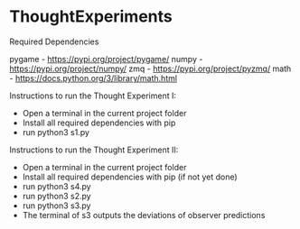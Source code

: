 # ThoughtExperiments

Required Dependencies

pygame - https://pypi.org/project/pygame/
numpy - https://pypi.org/project/numpy/
zmq - https://pypi.org/project/pyzmq/
math - https://docs.python.org/3/library/math.html

Instructions to run the Thought Experiment I:

-  Open a terminal in the current project folder
-  Install all required dependencies with pip
-  run python3 s1.py

Instructions to run the Thought Experiment II:

-  Open a terminal in the current project folder
-  Install all required dependencies with pip (if not yet done)
-  run python3 s4.py
-  run python3 s2.py
-  run python3 s3.py
-  The terminal of s3 outputs the deviations of observer predictions
